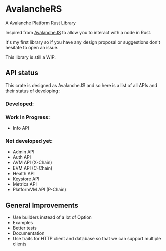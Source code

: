 # AvalancheRS
A Avalanche Platform Rust Library

Inspired from [AvalancheJS](https://github.com/ava-labs/avalanchejs) to allow you to interact with a node in Rust.

It's my first library so if you have any design proposal or suggestions don't hesitate to open an issue.

This library is still a WIP.

## API status

This crate is designed as AvalancheJS and so here is a list of all APIs and their status of developing : 

### Developed:

### Work In Progress:
- Info API

### Not developed yet:

- Admin API 
- Auth API
- AVM API (X-Chain)
- EVM API (C-Chain)
- Health API
- Keystore API
- Metrics API
- PlatformVM API (P-Chain)
## General Improvements

- Use builders instead of a lot of Option
- Examples
- Better tests
- Documentation
- Use traits for HTTP client and database so that we can support multiple clients